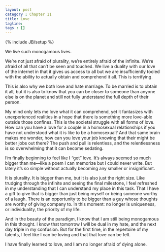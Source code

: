 ```yaml
---
layout: post
category : Chapter 11
title: Love
tagline:
tags : []
---
```

{% include JB/setup %}

We live such monogamous lives.

We’re not just afraid of plurality, we’re entirely afraid of the infinite. We’re afraid of all that can’t be seen and touched. We live a duality with our love of the internet in that it gives us access to all but we are insufficiently tooled with the ability to actually obtain and comprehend it all. This is terrifying.

This is also why we both love and hate marriage. To be married is to obtain it all, but it is also to know that you can be closer to someone than anyone else is on the planet and still not fully understand the full depth of their person.

My mind only lets me love what it can comprehend, yet it fantasizes with unexperienced realities in a hope that there is something more love-able outside those confines. This is the societal struggle with all forms of love. How can you have a love for a couple in a homosexual relationships if you have not understood what it is like to be a homosexual? And that same brain makes me wonder, how can you love your job knowing that their might be better jobs out there? The push and pull is relentless, and the relentlessness is so overwhelming that it can become sedating.

I’m finally beginning to feel like I “get” love. It’s always seemed so much bigger than me—like a poem I can memorize but I could never write. But lately it’s so simple without actually becoming any smaller or insignificant.

It is plurality. It is bigger than me, but it is also just the right size. Like trudging through the infinite and seeing the final milestone, I feel refreshed in my understanding that I can understand my place in this task. That I have a gift to give that is bigger than just being myself or being someone worthy of a laugh. There is an opportunity to be bigger than a guy whose thoughts are worthy of giving company to. In this moment: no longer is uniqueness, or individuality, the priority of my life.

And in the beauty of the paradigm, I know that I am still being monogamous in this thought. I know that tomorrow I will be dual in my hate, and the next day triple in my confusion. But for the first time, in the repertoire of my talents, I feel like I can be loving and that that love can be felt.

I have finally learned to love, and I am no longer afraid of dying alone.
